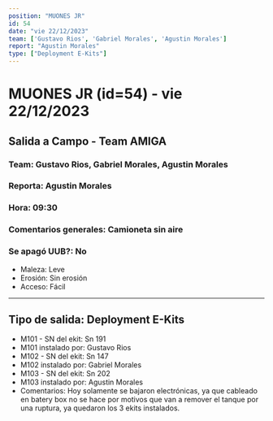 ```yaml
---
position: "MUONES JR"
id: 54
date: "vie 22/12/2023"
team: ['Gustavo Rios', 'Gabriel Morales', 'Agustin Morales']
report: "Agustin Morales"
type: ["Deployment E-Kits"]
---
```


# MUONES JR (id=54) - vie 22/12/2023
## Salida a Campo - Team AMIGA
### Team: Gustavo Rios, Gabriel Morales, Agustin Morales
### Reporta: Agustin Morales
### Hora: 09:30
### Comentarios generales: Camioneta sin aire 
### Se apagó UUB?: No 
- Maleza: Leve
- Erosión: Sin erosión
- Acceso: Fácil

---------
## Tipo de salida: Deployment E-Kits
   - M101 - SN del ekit: Sn 191
   - M101 instalado por: Gustavo Rios
   - M102 - SN del ekit: Sn 147
   - M102 instalado por: Gabriel Morales
   - M103 - SN del ekit: Sn 202
   - M103 instalado por: Agustin Morales
   - Comentarios: Hoy solamente se bajaron electrónicas, ya que cableado en batery box no se hace por motivos que van a remover el tanque por una ruptura, ya quedaron los 3 ekits instalados.
